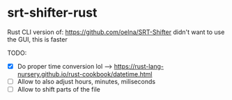 # srt-shifter-rust

Rust CLI version of: https://github.com/oelna/SRT-Shifter
didn't want to use the GUI, this is faster

TODO:
- [x] Do proper time conversion lol --> https://rust-lang-nursery.github.io/rust-cookbook/datetime.html
- [ ] Allow to also adjust hours, minutes, miliseconds
- [ ] Allow to shift parts of the file
